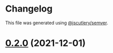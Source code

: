# Changelog

This file was generated using [@jscutlery/semver](https://github.com/jscutlery/semver).

# [0.2.0](https://github.com/vinhngo1907/v-ticketing/compare/v0.1.0...v0.2.0) (2021-12-01)
